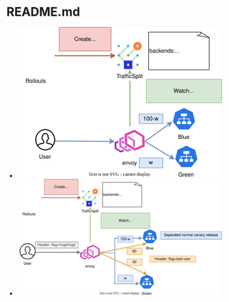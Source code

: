 # README.md

- ![Argo Rollouts SMI integration](./argo-rollouts-smi.svg)
- ![Argo Rollouts SMI integration with header](./argo-rollouts-smi-with-header.svg)

